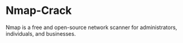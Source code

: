 # Nmap-Crack
Nmap is a free and open-source network scanner for administrators, individuals, and businesses.
